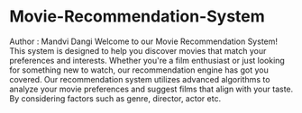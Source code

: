 # Movie-Recommendation-System
Author : Mandvi Dangi
Welcome to our Movie Recommendation System! This system is designed to help you discover movies that match your preferences and interests. Whether you're a film enthusiast or just looking for something new to watch, our recommendation engine has got you covered.
Our recommendation system utilizes advanced algorithms to analyze your movie preferences and suggest films that align with your taste. By considering factors such as genre, director, actor etc.
